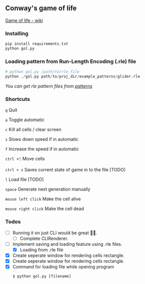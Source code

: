 ## Conway's game of life
[Game of life - wiki](https://en.wikipedia.org/wiki/Conway%27s_Game_of_Life)

### Installing
```python
pip install requirements.txt
python gol.py
```

### Loading pattern from Run-Length Encoding (.rle) file
```python
# python gol.py /path/to/rle_file
python ./gol.py path/to/proj_dir/example_patterns/glider.rle
```
*You can get rle pattern files from [patterns](https://conwaylife.com/wiki/Pattern_of_the_Year)*

### Shortcuts

`q` Quit

`a` Toggle automatic

`c` Kill all cells / clear screen

`s` Slows down speed if in automatic

`f` Increase the speed if in automatic

`ctrl +🖱️` Move cells

`ctrl + s` Saves current state of game in to the file [TODO]

`l` Load file [TODO]

`space` Generate next generation manually

`mouse left click` Make the cell alive

`mouse right click` Make the cell dead

### Todos

- [ ] Running it on just CLI would be great 🤷🏻.
    - [ ] Complete CLIRenderer.
- [ ] Implement saving and loading feature using .rle files.
    - [x]  Loading from .rle file
- [x] Create seperate window for rendering cells rectangle.
- [x] Create seperate window for rendering cells rectangle.
- [x] Command for loading file while opening program
    ```shell
    $ python gol.py [filename]
    ```